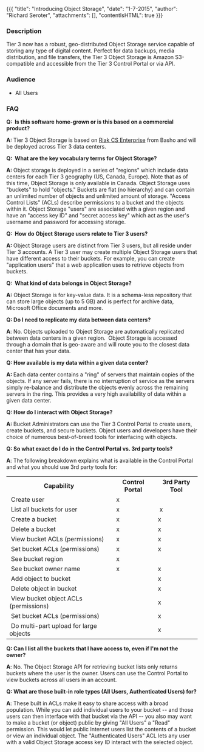 {{{
  "title": "Introducing Object Storage",
  "date": "1-7-2015",
  "author": "Richard Seroter",
  "attachments": [],
  "contentIsHTML": true
}}}

<h3>Description</h3>
<p>Tier 3 now has a robust, geo-distributed Object Storage service capable of storing any type of digital content. Perfect for data backups, media distribution, and file transfers, the Tier 3 Object Storage is Amazon S3-compatible and accessible from the
  Tier 3 Control Portal or via API.</p>
<h3>Audience</h3>
<ul>
  <li>All Users</li>
</ul>
<h3>FAQ</h3>
<p><strong>Q: &nbsp;Is this software home-grown or is this based on a commercial product?</strong>
</p>
<p><strong>A:&nbsp;</strong>Tier 3 Object Storage is based on <a href="http://basho.com/riak-cloud-storage/" target="_blank">Riak CS Enterprise</a> from Basho and will be deployed across Tier 3 data centers.</p>
<div></div>
<p><strong>Q: &nbsp;What are the key vocabulary terms for Object Storage?</strong>
</p>
<p><strong>A: </strong>Object storage is deployed in a series of "regions" which include data centers for each Tier 3 geography (US, Canada, Europe). Note that as of this time, Object Storage is only available in Canada.&nbsp;Object Storage uses "buckets"
  to hold "objects." Buckets are flat (no hierarchy) and can contain an unlimited number of objects and unlimited amount of storage. "Access Control Lists" (ACLs) describe permissions to a bucket and the objects within it. Object Storage "users" are associated
  with a given region and have an "access key ID" and "secret access key" which act as the user's username and password for accessing storage.</p>
<div></div>
<p><strong>Q: &nbsp;How do Object Storage users relate to Tier 3 users?</strong>
</p>
<p><strong>A:&nbsp;</strong>Object Storage users are distinct from Tier 3 users, but all reside under Tier 3 accounts. A Tier 3 user may create multiple Object Storage users that have different access to their buckets. For example, you can create "application
  users" that a web application uses to retrieve objects from buckets.</p>
<div></div>
<p><strong>Q: &nbsp;What kind of data belongs in Object Storage?</strong>
</p>
<p><strong>A:</strong> Object Storage is for key-value data. It is a schema-less repository that can store large objects (up to 5 GB) and is perfect for archive data, Microsoft Office documents and more.</p>
<div></div>
<p><strong>Q: Do I need to replicate my data between data centers?</strong>
</p>
<p><strong>A</strong>: No. Objects uploaded to Object Storage are automatically replicated between data centers in a given region. &nbsp;Object Storage is accessed through a domain that is geo-aware and will route you to the closest data center that has
  your data.</p>
<div></div>
<p><strong>Q: How available is my data within a given data center?</strong>
</p>
<p><strong>A:&nbsp;</strong>Each data center contains a "ring" of servers that maintain copies of the objects. If any server fails, there is no interruption of service as the servers simply re-balance and distribute the objects evenly across the remaining
  servers in the ring. This provides a very high availability of data within a given data center.</p>
<div></div>
<p><strong>Q: How do I interact with Object Storage?</strong>
</p>
<p><strong>A:&nbsp;</strong>Bucket Administrators can use the Tier 3 Control Portal to create users, create buckets, and secure buckets. Object users and developers have their choice of numerous best-of-breed tools for interfacing with objects.</p>
<div></div>
<p><strong>Q: So what exact do I do in the Control Portal vs. 3rd party tools?</strong>
</p>
<p><strong>A</strong>: The following breakdown explains what is available in the Control Portal and what you should use 3rd party tools for:</p>
<table>
  <tbody>
    <tr>
      <th>Capability</th>
      <th>Control Portal</th>
      <th>3rd Party Tool</th>
    </tr>
    <tr>
      <td>&nbsp;Create user</td>
      <td>&nbsp;x</td>
      <td>&nbsp;</td>
    </tr>
    <tr>
      <td>&nbsp;List all buckets for user</td>
      <td>&nbsp;x</td>
      <td>&nbsp;x</td>
    </tr>
    <tr>
      <td>&nbsp;Create a bucket</td>
      <td>&nbsp;x</td>
      <td>x&nbsp;</td>
    </tr>
    <tr>
      <td>&nbsp;Delete a bucket</td>
      <td>&nbsp;x</td>
      <td>x&nbsp;</td>
    </tr>
    <tr>
      <td>&nbsp;View bucket ACLs (permissions)</td>
      <td>&nbsp;x&nbsp;</td>
      <td>x&nbsp;</td>
    </tr>
    <tr>
      <td>&nbsp;Set bucket ACLs (permissions)</td>
      <td>&nbsp;x</td>
      <td>x&nbsp;</td>
    </tr>
    <tr>
      <td>&nbsp;See bucket region</td>
      <td>&nbsp;x&nbsp;</td>
      <td>&nbsp;</td>
    </tr>
    <tr>
      <td>&nbsp;See bucket owner name</td>
      <td>&nbsp;x&nbsp;</td>
      <td>x&nbsp;</td>
    </tr>
    <tr>
      <td>&nbsp;Add object to bucket</td>
      <td>&nbsp;</td>
      <td>x&nbsp;</td>
    </tr>
    <tr>
      <td>&nbsp;Delete object in bucket</td>
      <td>&nbsp;</td>
      <td>x&nbsp;</td>
    </tr>
    <tr>
      <td>&nbsp;View bucket object ACLs (permissions)</td>
      <td>&nbsp;</td>
      <td>x&nbsp;</td>
    </tr>
    <tr>
      <td>&nbsp;Set bucket ACLs (permissions)&nbsp;</td>
      <td>&nbsp;</td>
      <td>x&nbsp;</td>
    </tr>
    <tr>
      <td>&nbsp;Do multi-part upload for large objects</td>
      <td>&nbsp;</td>
      <td>x&nbsp;</td>
    </tr>
  </tbody>
</table>
<p><strong>Q: Can I list all the buckets that I have access to, even if I'm not the owner?</strong>
</p>
<p><strong>A</strong>: No. The Object Storage API for retrieving bucket lists only returns buckets where the user is the owner. Users can use the Control Portal to view buckets across all users in an account.</p>
<div></div>
<p><strong>Q: What are those built-in role types (All Users, Authenticated Users) for?</strong>
</p>
<p><strong>A</strong>: These built in ACLs make it easy to share access with a broad population. While you can add individual users to your bucket -- and those users can then interface with that bucket via the API -- you also may want to make a bucket (or
  object) public by giving "All Users" a "Read" permission. This would let public Internet users list the contents of a bucket or view an individual object. The "Authenticated Users" ACL lets any user with a valid Object Storage access key ID interact
  with the selected object.</p>